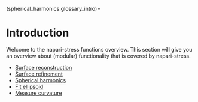 (spherical_harmonics.glossary_intro)=

# Introduction

Welcome to the napari-stress functions overview. This section will give you an overview about (modular) functionality that is covered by napari-stress.

* [Surface reconstruction](./01_surface_reconstruction/Readme.md)
* [Surface refinement](./02_surface_tracing/Readme.md)
* [Spherical harmonics](./03_spherical_harmonics/Readme.md)
* [Fit ellipsoid](./04_fit_ellipsoid/Readme.md)
* [Measure curvature](./05_measure_curvature/Readme.md)